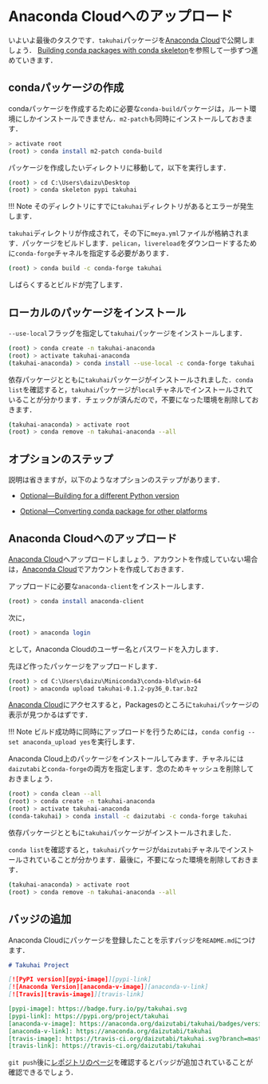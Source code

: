 # Anaconda Cloudへのアップロード

いよいよ最後のタスクです．`takuhai`パッケージを[Anaconda Cloud](https://anaconda.org/)で公開しましょう． [Building conda packages with conda skeleton](https://conda.io/docs/user-guide/tutorials/build-pkgs-skeleton.html)を参照して一歩ずつ進めていきます．

## condaパッケージの作成

condaパッケージを作成するために必要な`conda-build`パッケージは，ルート環境にしかインストールできません．`m2-patch`も同時にインストールしておきます．

```bash
> activate root
(root) > conda install m2-patch conda-build
```

パッケージを作成したいディレクトリに移動して，以下を実行します．

```bash
(root) > cd C:\Users\daizu\Desktop
(root) > conda skeleton pypi takuhai
```

!!! Note
    そのディレクトリにすでに`takuhai`ディレクトリがあるとエラーが発生します．

`takuhai`ディレクトリが作成されて，その下に`meya.yml`ファイルが格納されます．パッケージをビルドします．`pelican`，`livereload`をダウンロードするために`conda-forge`チャネルを指定する必要があります．

```bash
(root) > conda build -c conda-forge takuhai
```

しばらくするとビルドが完了します．


## ローカルのパッケージをインストール

`--use-local`フラッグを指定して`takuhai`パッケージをインストールします．

```bash
(root) > conda create -n takuhai-anaconda
(root) > activate takuhai-anaconda
(takuhai-anaconda) > conda install --use-local -c conda-forge takuhai
```

依存パッケージとともに`takuhai`パッケージがインストールされました．`conda list`を確認すると，`takuhai`パッケージが`local`チャネルでインストールされていることが分かります．チェックが済んだので，不要になった環境を削除しておきます．

```bash
(takuhai-anaconda) > activate root
(root) > conda remove -n takuhai-anaconda --all
```

## オプションのステップ

説明は省きますが，以下のようなオプションのステップがあります．

* [Optional—Building for a different Python version]( https://conda.io/docs/user-guide/tutorials/build-pkgs-skeleton.html#optional-building-for-a-different-python-version)

* [Optional—Converting conda package for other platforms](https://conda.io/docs/user-guide/tutorials/build-pkgs-skeleton.html#optional-converting-conda-package-for-other-platforms)

## Anaconda Cloudへのアップロード

[Anaconda Cloud](https://anaconda.org/)へアップロードしましょう．アカウントを作成していない場合は，[Anaconda Cloud](https://anaconda.org)でアカウントを作成しておきます．

アップロードに必要な`anaconda-client`をインストールします．

```bash
(root) > conda install anaconda-client
```

次に，

```bash
(root) > anaconda login
```

として，Anaconda Cloudのユーザー名とパスワードを入力します．

先ほど作ったパッケージをアップロードします．

```bash
(root) > cd C:\Users\daizu\Miniconda3\conda-bld\win-64
(root) > anaconda upload takuhai-0.1.2-py36_0.tar.bz2
```

[Anaconda Cloud](https://anaconda.org)にアクセスすると，Packagesのところに`takuhai`パッケージの表示が見つかるはずです．

!!! Note
    ビルド成功時に同時にアップロードを行うためには，`conda config --set anaconda_upload yes`を実行します．

Anaconda Cloud上のパッケージをインストールしてみます．チャネルには`daizutabi`と`conda-forge`の両方を指定します．念のためキャッシュを削除しておきましょう．

```bash
(root) > conda clean --all
(root) > conda create -n takuhai-anaconda
(root) > activate takuhai-anaconda
(conda-takuhai) > conda install -c daizutabi -c conda-forge takuhai
```

依存パッケージとともに`takuhai`パッケージがインストールされました．

`conda list`を確認すると，`takuhai`パッケージが`daizutabi`チャネルでインストールされていることが分かります．最後に，不要になった環境を削除しておきます．

```bash
(takuhai-anaconda) > activate root
(root) > conda remove -n takuhai-anaconda --all
```


## バッジの追加

Anaconda Cloudにパッケージを登録したことを示すバッジを`README.md`につけます．

```markdown
# Takuhai Project

[![PyPI version][pypi-image]][pypi-link]
[![Anaconda Version][anaconda-v-image]][anaconda-v-link]
[![Travis][travis-image]][travis-link]

[pypi-image]: https://badge.fury.io/py/takuhai.svg
[pypi-link]: https://pypi.org/project/takuhai
[anaconda-v-image]: https://anaconda.org/daizutabi/takuhai/badges/version.svg
[anaconda-v-link]: https://anaconda.org/daizutabi/takuhai
[travis-image]: https://travis-ci.org/daizutabi/takuhai.svg?branch=master
[travis-link]: https://travis-ci.org/daizutabi/takuhai
```

`git push`後に[レポジトリのページ](https://github.com/daizutabi/takuhai)を確認するとバッジが追加されていることが確認できるでしょう．
